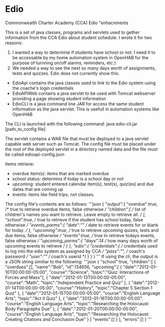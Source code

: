 # Edio
Commonwealth Charter Academy (CCA) Edio "enhacnments

This is a set of java classes, programs and servlets used to gether information from the CCA Edio about student schedule. I wrote it for two reasons:

  1) I wanted a way to determine if students have school or not. I need it to be accessable by my home automation system in OpenHAB for the purpose of turnning on/off alarms,        reminders, etc.)
  2) We needed a way to see the next so many days worth of assignments, tests and quizzes. Edio does not currently show this.

+ EdioApi contains the java classes used to link to the Edio system using the coache's login credentials
+ EdioAPIWeb contains a java servlet to be used with Tomcat webserver providing a page showing student information
+ EdioCLI is a java command line JAR for access the same student information as the java servlet. This is usefull in automation systems like OpenHAB

The CLI is launched with the following command:
  java edio-cli.jar [path_to_config file]

The servlet contains a WAR file that must be deployed to a java servlet capable web server such as Tomcat. The config file must be placed under the 
root of the deployed servlet in a directory named data and the file must be called edioapi-config.json

Items retrieve:
  + overdue item(s): items that are marked overdue
  + school status: determins if today is a school day or not
  + upcoming: student entered calendar item(s), test(s), quiz(es) and due dates that are coming up
  + events: items like field trips, not classes.
 
The config file's contents are as follows:
'''json
  {
    "output":{
      "overdue":true,   /* true to retrieve overdue items, false otherwise */
      "children":[
        /* list of children's names you want to retrieve. Leave empty to retrieve all. */
      ],
      "school":true,    /* true to retrieve if the student has school today, false otherwise */
      "events_parms":{
        "date":""       /* date to retrieve events for or blank for today. */
      },
      "upcoming":true,  /* true to retrieve upcoming quizes, tests and due items, false otherwise */
      "events":true,    /* true to retrieve todays events, false otherwise */
      "upcoming_parms":{
        "days":14       /* how many days worth of upcoming events to retrieve */
      }
    },
    "edio":{
      "credentials":{ /* credentials used to log into the edio system as assigned by CCA */
        "pass":"",    /* coach's password */
        "user":""     /* coach's userid */
      }
    }
  }
'''
If using the cli, the output is a JSON string similiar to the following:
'''json
  {
    "school":true,
    "children":[
      {
        "overdues":[],
        "name":"Bob",
        "id":134656,
        "upcoming":[
          {
            "date":"2012-01-10T00:00:00-05:00",
            "course":"Science",
            "topic":"Quiz: Interactions of Forces and Mass"},
          {
            "date":"2012-01-13T00:00:00-05:00",
            "course":"Math",
            "topic":"Independent Practice and Quiz"
          },
          {
            "date":"2012-01-14T00:00:00-05:00",
            "course":"History",
            "topic":"Chapter 5 Section 1 Quiz"
          },
          {
            "date":"2012-01-15T00:00:00-05:00",
            "course":"English Language Arts",
            "topic":"Act II Quiz"
          },
          {
            "date":"2012-01-16T00:00:00-05:00",
            "course":"English Language Arts",
            "topic":"Researching the Holocaust: Body Paragraphs Due"
          },
          {
            "date":"2012-01-20T00:00:00-05:00",
            "course":"English Language Arts",
            "topic":"Researching the Holocaust: Creating Citations and Conclusion Due"
          }
        ]
        "events":[]
      }
    ],
  "errors":[]
}
'''

